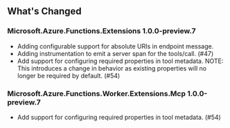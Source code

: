 ## What's Changed

<!-- Please add your release notes in the following format:
- My change description (#PR/#issue)
-->

### Microsoft.Azure.Functions.Extensions 1.0.0-preview.7

- Adding configurable support for absolute URIs in endpoint message.
- Adding instrumentation to emit a server span for the tools/call. (#47)
- Add support for configuring required properties in tool metadata.
  NOTE: This introduces a change in behavior as existing properties will no longer be required by default. (#54)

### Microsoft.Azure.Functions.Worker.Extensions.Mcp 1.0.0-preview.7

- Add support for configuring required properties in tool metadata. (#54)
